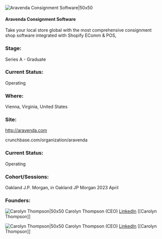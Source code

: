 

![Aravenda Consignment Software|50x50](http://apimg.techstars.com/sf/accounts/logo/Logo_9260b8796e900ffdf1b78874c.png)

#### Aravenda Consignment Software
Take your local store global with the most comprehensive consignment shop software integrated with Shopify EComm & POS,

### Stage: 
Series A - Graduate 

### Current Status: 
Operating

### Where:
Vienna, Virginia, United States

### Site:
http://aravenda.com



crunchbase.com/organization/aravenda

### Current Status: 
Operating

### Cohort/Sessions: 
Oakland J.P. Morgan, in Oakland JP Morgan 2023 April

### Founders: 

![Carolyn Thompson|50x50]() Carolyn Thompson (CEO) [LinkedIn](https://linkedin.com/in/carolynthompson1) [[Carolyn Thompson]]

![Carolyn Thompson|50x50]() Carolyn Thompson (CEO) [LinkedIn](https://linkedin.com/in/carolynthompson1) [[Carolyn Thompson]]


